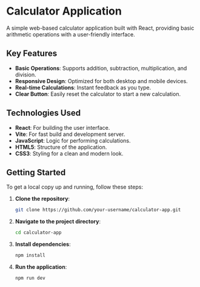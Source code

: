 # Calculator Application

A simple web-based calculator application built with React, providing basic arithmetic operations with a user-friendly interface.

## Key Features
- **Basic Operations**: Supports addition, subtraction, multiplication, and division.
- **Responsive Design**: Optimized for both desktop and mobile devices.
- **Real-time Calculations**: Instant feedback as you type.
- **Clear Button**: Easily reset the calculator to start a new calculation.

## Technologies Used
- **React**: For building the user interface.
- **Vite**: For fast build and development server.
- **JavaScript**: Logic for performing calculations.
- **HTML5**: Structure of the application.
- **CSS3**: Styling for a clean and modern look.

## Getting Started
To get a local copy up and running, follow these steps:

1. **Clone the repository**:
   ```bash
   git clone https://github.com/your-username/calculator-app.git
   ```
2. **Navigate to the project directory**:
   ```bash
   cd calculator-app
   ```
3. **Install dependencies**:
   ```bash
   npm install
   ```
4. **Run the application**:
   ```bash
   npm run dev
   ```
